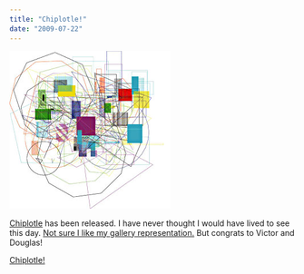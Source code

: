 ```yaml
---
title: "Chiplotle!"
date: "2009-07-22"
---
```


![](images/chiplotle.jpg)

[Chiplotle](http://music.columbia.edu/cmc/chiplotle/) has been released. I have never thought I would have lived to see this day. [Not sure I like my gallery representation.](http://music.columbia.edu/cmc/chiplotle/gallery/) But congrats to Victor and Douglas!

  
[Chiplotle!](http://music.columbia.edu/cmc/chiplotle/gallery/)
